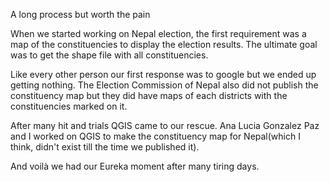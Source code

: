 A long process but worth the pain

When we started working on Nepal election, the first requirement was a map of the constituencies to display the election results. The ultimate goal was to get the shape file with all constituencies.

Like every other person our first response was to google but we ended up getting nothing. The Election Commission of Nepal also did not publish the constituency map but they did have maps of each districts with the constituencies marked on it.

After many hit and trials QGIS came to our rescue. Ana Lucia Gonzalez Paz and I worked on QGIS to make the constituency map for Nepal(which I think, didn't exist till the time we published it).

And voilà we had our Eureka moment after many tiring days. 

